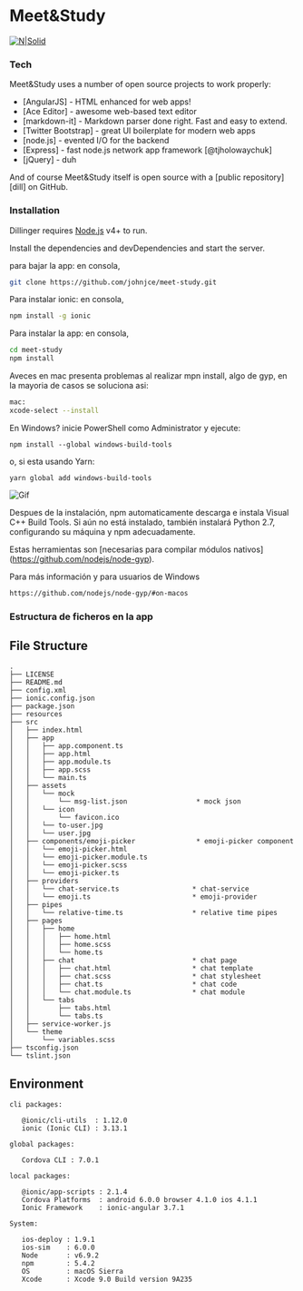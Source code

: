 # Meet&Study

[![N|Solid](https://cldup.com/dTxpPi9lDf.thumb.png)](https://nodesource.com/products/nsolid)

### Tech

Meet&Study uses a number of open source projects to work properly:

* [AngularJS] - HTML enhanced for web apps!
* [Ace Editor] - awesome web-based text editor
* [markdown-it] - Markdown parser done right. Fast and easy to extend.
* [Twitter Bootstrap] - great UI boilerplate for modern web apps
* [node.js] - evented I/O for the backend
* [Express] - fast node.js network app framework [@tjholowaychuk]
* [jQuery] - duh

And of course Meet&Study itself is open source with a [public repository][dill]
 on GitHub.

### Installation

Dillinger requires [Node.js](https://nodejs.org/) v4+ to run.

Install the dependencies and devDependencies and start the server.

para bajar la app:
en consola,
```sh
git clone https://github.com/johnjce/meet-study.git
```

Para instalar ionic:
en consola, 
```sh
npm install -g ionic
```
Para instalar la app:
en consola,
```sh
cd meet-study
npm install
```


Aveces en mac presenta problemas al realizar mpn install, algo de gyp, en la mayoria de casos se soluciona asi:
```sh
mac:
xcode-select --install
```

En Windows?  inicie PowerShell como Administrator y ejecute:

```
npm install --global windows-build-tools
```

o, si esta usando Yarn:

```
yarn global add windows-build-tools
```

![Gif](https://user-images.githubusercontent.com/1426799/45007904-bde9f280-afb4-11e8-8a35-c77dffaffa2a.gif)

Despues de la instalación, npm automaticamente descarga e instala Visual
C++ Build Tools. Si aún no está instalado, también instalará Python 2.7, configurando su máquina y npm adecuadamente.

Estas herramientas son [necesarias para compilar módulos nativos] (https://github.com/nodejs/node-gyp).

Para más información y para usuarios de Windows
```sh
https://github.com/nodejs/node-gyp/#on-macos
```

### Estructura de ficheros en la app

 ## File Structure
 ```
 .
 ├── LICENSE
 ├── README.md
 ├── config.xml
 ├── ionic.config.json
 ├── package.json
 ├── resources
 ├── src
 │   ├── index.html
 │   ├── app
 │   │   ├── app.component.ts
 │   │   ├── app.html
 │   │   ├── app.module.ts
 │   │   ├── app.scss
 │   │   └── main.ts
 │   ├── assets
 │   │   └── mock
 │   │       └── msg-list.json                 * mock json
 │   │   └── icon
 │   │       └── favicon.ico
 │   │   └── to-user.jpg
 │   │   └── user.jpg
 │   ├── components/emoji-picker               * emoji-picker component
 │   │   └── emoji-picker.html
 │   │   └── emoji-picker.module.ts
 │   │   └── emoji-picker.scss
 │   │   └── emoji-picker.ts
 │   ├── providers
 │   │   └── chat-service.ts                  * chat-service
 │   │   └── emoji.ts                         * emoji-provider
 │   ├── pipes
 │   │   └── relative-time.ts                 * relative time pipes
 │   ├── pages
 │   │   ├── home
 │   │   │   ├── home.html        
 │   │   │   ├── home.scss         
 │   │   │   └── home.ts           
 │   │   ├── chat                             * chat page
 │   │   │   ├── chat.html                    * chat template
 │   │   │   ├── chat.scss                    * chat stylesheet
 │   │   │   ├── chat.ts                      * chat code
 │   │   │   └── chat.module.ts               * chat module
 │   │   └── tabs
 │   │       ├── tabs.html
 │   │       └── tabs.ts
 │   ├── service-worker.js
 │   └── theme
 │       └── variables.scss
 ├── tsconfig.json
 └── tslint.json
 ```

 ## Environment
 ```
cli packages: 

    @ionic/cli-utils  : 1.12.0
    ionic (Ionic CLI) : 3.13.1

global packages:

    Cordova CLI : 7.0.1 

local packages:

    @ionic/app-scripts : 2.1.4
    Cordova Platforms  : android 6.0.0 browser 4.1.0 ios 4.1.1
    Ionic Framework    : ionic-angular 3.7.1

System:

    ios-deploy : 1.9.1 
    ios-sim    : 6.0.0 
    Node       : v6.9.2
    npm        : 5.4.2 
    OS         : macOS Sierra
    Xcode      : Xcode 9.0 Build version 9A235 


 ```
